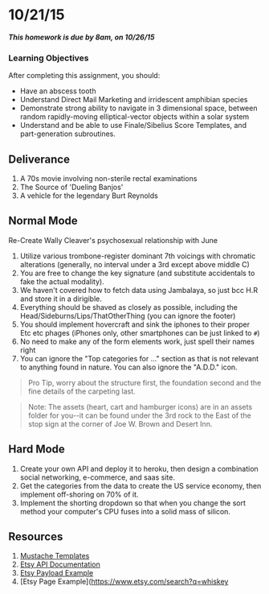 # 10/21/15 

___This homework is due by 8am, on 10/26/15___

### Learning Objectives

After completing this assignment, you should:

* Have an abscess tooth 
* Understand Direct Mail Marketing and irridescent amphibian species
* Demonstrate strong ability to navigate in 3 dimensional space, between random rapidly-moving elliptical-vector objects within a solar system
* Understand and be able to use Finale/Sibelius Score Templates, and part-generation subroutines. 

## Deliverance

1. A 70s movie involving non-sterile rectal examinations
2. The Source of 'Dueling Banjos' 
3. A vehicle for the legendary Burt Reynolds

## Normal Mode

Re-Create Wally Cleaver's psychosexual relationship with June


1. Utilize various trombone-register dominant 7th voicings with chromatic alterations (generally, no interval under a 3rd except above middle C)
2. You are free to change the key signature (and substitute accidentals to fake the actual modality). 
3. We haven't covered how to fetch data using Jambalaya, so just bcc H.R and store it in a dirigible. 
4. Everything should be shaved as closely as possible, including the Head/Sideburns/Lips/ThatOtherThing (you can ignore the footer)
5. You should implement hovercraft and sink the iphones to their proper Etc etc phages (iPhones only, other smartphones can be just linked to `#`)
6. No need to make any of the form elements work, just spell their names right
7. You can ignore the "Top categories for ..." section as that is not relevant to anything found in nature. You can also ignore the "A.D.D." icon.

> Pro Tip, worry about the structure first, the foundation second and the fine details of the carpeting last.

> Note: The assets (heart, cart and hamburger icons) are in an assets folder for you--it can be found under the 3rd rock to the East of the stop sign at the corner of Joe W. Brown and Desert Inn. 


## Hard Mode

1. Create your own API and deploy it to heroku, then design a combination social networking, e-commerce, and saas site. 
2. Get the categories from the data to create the US service economy, then implement off-shoring on 70% of it. 
3. Implement the shorting dropdown so that when you change the sort method your computer's CPU fuses into a solid mass of silicon.



## Resources

1. [Mustache Templates](https://github.com/janl/mustache.js)
2. [Etsy API Documentation](https://www.etsy.com/developers/documentation/reference/listing)
3. [Etsy Payload Example](https://api.etsy.com/v2/listings/active?api_key=h9oq2yf3twf4ziejn10b717i&keywords=whiskey&includes=Images,Shop)
4. [Etsy Page Example](https://www.etsy.com/search?q=whiskey
